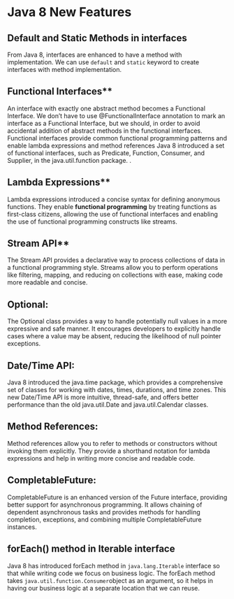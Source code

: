 # Java 8 New Features

## Default and Static Methods in interfaces
From Java 8, interfaces are enhanced to have a method with implementation. We can use `default` and `static` keyword to create interfaces with method implementation.

## Functional Interfaces**
An interface with exactly one abstract method becomes a Functional Interface. We don’t have to use @FunctionalInterface annotation to mark an interface as a Functional Interface, but we should, in order to avoid accidental addition of abstract methods in the functional interfaces. Functional interfaces provide common functional programming patterns and enable lambda expressions and method references
Java 8 introduced a set of functional interfaces, such as Predicate, Function, Consumer, and Supplier, in the java.util.function package. .

## Lambda Expressions**
Lambda expressions introduced a concise syntax for defining anonymous functions. They enable **functional programming** by treating functions as first-class citizens, allowing the use of functional interfaces and enabling the use of functional programming constructs like streams.
    
## Stream API**
The Stream API provides a declarative way to process collections of data in a functional programming style. Streams allow you to perform operations like filtering, mapping, and reducing on collections with ease, making code more readable and concise.
    
## Optional:
The Optional class provides a way to handle potentially null values in a more expressive and safe manner. It encourages developers to explicitly handle cases where a value may be absent, reducing the likelihood of null pointer exceptions.
    
## Date/Time API:
Java 8 introduced the java.time package, which provides a comprehensive set of classes for working with dates, times, durations, and time zones. This new Date/Time API is more intuitive, thread-safe, and offers better performance than the old java.util.Date and java.util.Calendar classes.
    
## Method References: 
Method references allow you to refer to methods or constructors without invoking them explicitly. They provide a shorthand notation for lambda expressions and help in writing more concise and readable code.   

    
## CompletableFuture: 
CompletableFuture is an enhanced version of the Future interface, providing better support for asynchronous programming. It allows chaining of dependent asynchronous tasks and provides methods for handling completion, exceptions, and combining multiple CompletableFuture instances.

## forEach() method in Iterable interface
Java 8 has introduced forEach method in `java.lang.Iterable` interface so that while writing code we focus on business logic. The forEach method takes `java.util.function.Consumer`object as an argument, so it helps in having our business logic at a separate location that we can reuse.
<!--stackedit_data:
eyJoaXN0b3J5IjpbLTkwNDYxMjE0MiwzMzU3ODkzLC0xMTYzNz
Y1NzE3LC0xMzg5MDczMTk1LDg1MTc0NzQwMCwtMTgxNDAyMzU2
LC0xNzAyMTY1OTM5LDIwOTMxMDY2MjcsMTkwMDEwODY5MSwyMz
M1MDMwOTNdfQ==
-->